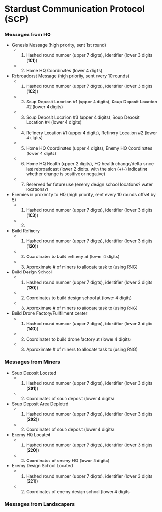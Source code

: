 # Stardust Communication Protocol (SCP)

### Messages from HQ

- Genesis Message (high priority, sent 1st round)
  - 1) Hashed round number (upper 7 digits), identifier (lower 3 digits (**101**))
  - 2) Home HQ Coordinates (lower 4 digits)
- Rebroadcast Message (high priority, sent every 10 rounds)
  - 1) Hashed round number (upper 7 digits), identifier (lower 3 digits (**102**))
  - 2) Soup Deposit Location #1 (upper 4 digits), Soup Deposit Location #2 (lower 4 digits)
  - 3) Soup Deposit Location #3 (upper 4 digits), Soup Deposit Location #4 (lower 4 digits)
  - 4) Refinery Location #1 (upper 4 digits), Refinery Location #2 (lower 4 digits)
  - 5) Home HQ Coordinates (upper 4 digits), Enemy HQ Coordinates (lower 4 digits)
  - 6) Home HQ Health (upper 2 digits), HQ health change/delta since last rebroadcast (lower 2 digits, with the sign (+/-) indicating whether change is positive or negative)
  - 7) Reserved for future use (enemy design school locations? water locations?)
- Enemies in proximity to HQ (high priority, sent every 10 rounds offset by 5)
  - 1) Hashed round number (upper 7 digits), identifier (lower 3 digits (**103**))
  - 2) 
- Build Refinery
  - 1) Hashed round number (upper 7 digits), identifier (lower 3 digits (**120**))
  - 2) Coordinates to build refinery at (lower 4 digits)
  - 3) Approximate # of miners to allocate task to (using RNG)
- Build Design School
  - 1) Hashed round number (upper 7 digits), identifier (lower 3 digits (**130**))
  - 2) Coordinates to build design school at (lower 4 digits)
  - 3) Approximate # of miners to allocate task to (using RNG)
- Build Drone Factory/Fullfilment center
  - 1) Hashed round number (upper 7 digits), identifier (lower 3 digits (**140**))
  - 2) Coordinates to build drone factory at (lower 4 digits)
  - 3) Approximate # of miners to allocate task to (using RNG)

### Messages from Miners

- Soup Deposit Located
  - 1) Hashed round number (upper 7 digits), identifier (lower 3 digits (**201**))
  - 2) Coordinates of soup deposit (lower 4 digits)
- Soup Deposit Area Depleted
  - 1) Hashed round number (upper 7 digits), identifier (lower 3 digits (**202**))
  - 2) Coordinates of soup deposit (lower 4 digits)
- Enemy HQ Located
  - 1) Hashed round number (upper 7 digits), identifier (lower 3 digits (**220**))
  - 2) Coordinates of enemy HQ (lower 4 digits)
- Enemy Design School Located
  - 1) Hashed round number (upper 7 digits), identifier (lower 3 digits (**221**))
  - 2) Coordinates of enemy design school (lower 4 digits)

### Messages from Landscapers





